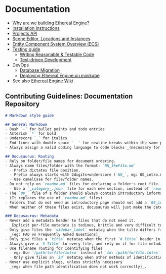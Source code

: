 # Documentation

* [Why are we building Ethereal Engine?](docs/0_start_here.md)
* [Installation instructions](docs/1_installation/readme.md)
* [Projects API](docs/3_concepts/1_projects_api.md)
* [Scene Editor, Locations and Instances](docs/3_concepts/2_editor_scenes_locations.md)
* [Entity Component System Overview (ECS)](docs/3_concepts/3_ecs.md)
* [Testing guide](docs/4_testing/readme.md)
  - [Writing Reasonable & Testable Code](docs/4_testing/2_reasonable_code.md)
  - [Test-driven Development](docs/4_testing/3_test_driven_development.md)
* DevOps
  - [Database Migration](docs/2_devops_deployment/3_feathers_sequelize.md)
  - [Deploying Ethereal Engine on minikube](docs/2_devops_deployment/1_minikube.md)
* See also [Ethereal Engine Wiki](https://github.com/etherealengine/etherealengine/wiki/)

## Contributing Guidelines: Documentation Repository
```md
# Markdown style guide

## General Markdown
- Dash `-` for bullet points and todo entries
- Asterisk `*` for bold
- Underscore `_` for italics
- End lines with double space `  ` for newline breaks within the same paragraph.
- Always assign a valid coding language to code blocks _(necessary for syntax highlighting)_.

## Docusaurus: Routing
- Rely on folder/file names for document ordering.
- Always name files/folder with the format: `NN_theFile.md`
  - Prefix dictates file position.
  - Prefix always starts with 2digits+underscore (`NN_`, eg: 00_intro.md)
  - Use camelCase for file/folder names.
- Do not rely on `readme.md` files for declaring a folder's root file.
  - Use a `_category_.json` file for each new section, instead of `readme.md` files.
- The `00_` file of a folder should always contain introductory information about the section.
  (It replaces the use of `readme.md` files)
- Folders that do not need an introductory page should not add a `00_intro.md`, `_category_.json` or `readme.md` files
  When neither of these files exist, docusaurus will just make the category clickable/expandable with no routing redirection.

### Docusaurus: Metadata
- Never add a metadata header to files that do not need it.
  _Explicit per-file metadata is tedious, brittle and very difficult to maintain_
- Only give files the `sidebar_label` metatag when the title differs from the desired sidebar name. 
  _(eg: FAQ vs Frequently Asked Questions)_
- Only give files a `title` metatag when the first `# Title` header in the file differs from the desired file title.
- Always give a `# Title` to every file, and rely on it for file metadata.
- Use filename routing for identifying files
  - eg: Use `/path/to/file/intro` instead of `id: /path/to/file.intro`
  - Only give files an `id` metatag when other methods of identification would not work.
- Never use explicit slugs, unless strictly necessary
  _(eg: when file path identification does not work correctly)_.
```
